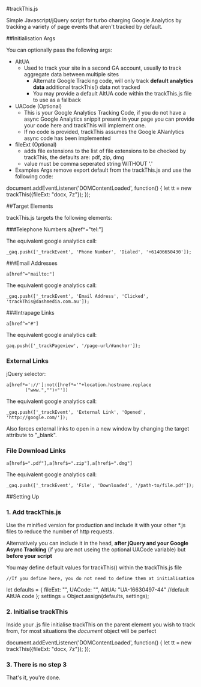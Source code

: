 #trackThis.js

Simple Javascript/jQuery script for turbo charging Google Analytics by tracking a variety of page events that aren't tracked by default.

##Initialisation Args

You can optionally pass the following args:

- AltUA
  - Used to track your site in a second GA account, usually to track aggregate data between multiple sites
	- Alternate Google Tracking code, will only track **default analytics data** additional trackThis() data not tracked
	- You may provide a default AltUA code within the trackThis.js file to use as a fallback
- UACode (Optional)
	- This is your Google Analytics Tracking Code, if you do not have a async Google Analytics snippit present in your page you can provide your code here and trackThis will implement one.
	- If no code is provided, trackThis assumes the Google ANanlytics async code has been implemented
- fileExt (Optional)
	- adds file extensions to the list of file extensions to be checked by trackThis, the defaults are: pdf, zip, dmg
	- value must be comma seperated string WITHOUT '.'
- Examples Args
remove export default from the trackThis.js and use the following code:

document.addEventListener('DOMContentLoaded', function() {
let tt = new trackThis({fileExt: "docx, 7z"});
});


##Target Elements

trackThis.js targets the following elements:

###Telephone Numbers
	a[href^="tel:"]

The equivalent google analytics call:

	_gaq.push(['_trackEvent', 'Phone Number', 'Dialed', '+61406650430']);

###Email Addresses

	a[href^="mailto:"]

The equivalent google analytics call:

	_gaq.push(['_trackEvent', 'Email Address', 'Clicked', 'trackThis@dashmedia.com.au']);

###Intrapage Links

	a[href^="#"]

The equivalent google analytics call:

	gaq.push(['_trackPageview', '/page-url/#anchor']);

### External Links

jQuery selector:

	a[href*='://']:not([href*='"+location.hostname.replace
           ("www.","")+"'])

The equivalent google analytics call:

	_gaq.push(['_trackEvent', 'External Link', 'Opened', 'http://google.com/']);

Also forces external links to open in a new window by changing the target attribute to "_blank".

### File Download Links

	a[href$=".pdf"],a[href$=".zip"],a[href$=".dmg"]

The equivalent google analytics call:

	_gaq.push(['_trackEvent', 'File', 'Downloaded', '/path-to/file.pdf']);

##Setting Up

### 1. Add trackThis.js

Use the minified version for production and include it with your other *.js files to reduce the number of http requests.

Alternatively you can include it in the head, **after jQuery and your Google Async Tracking** (if you are not useing the optional UACode variable) but **before your script**

You may define default values for trackThis() within the trackThis.js file

	//If you define here, you do not need to define them at initialisation
  let defaults = {
    fileExt: "",
    UACode: "",
    AltUA: "UA-16630497-44" //default AltUA code
  };
  	settings = Object.assign(defaults, settings);

### 2. Initialise trackThis

Inside your .js file initialise trackThis on the parent element you wish to track from, for most situations the *document* object will be perfect

document.addEventListener('DOMContentLoaded', function() {
let tt = new trackThis({fileExt: "docx, 7z"});
});

### 3. There is no step 3

That's it, you're done.
